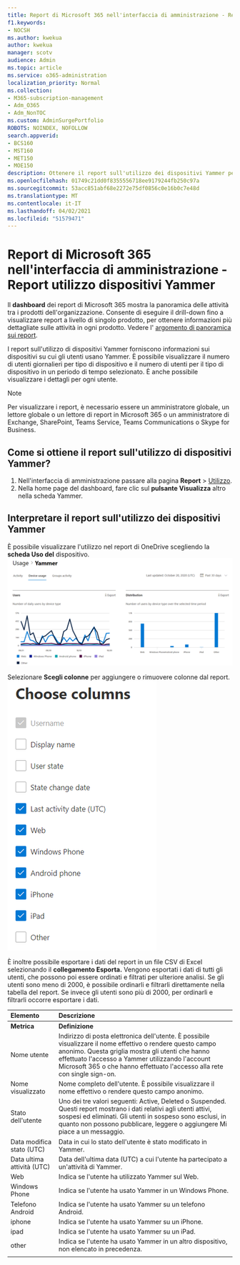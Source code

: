 ```yaml
---
title: Report di Microsoft 365 nell'interfaccia di amministrazione - Report utilizzo dispositivi Yammer
f1.keywords:
- NOCSH
ms.author: kwekua
author: kwekua
manager: scotv
audience: Admin
ms.topic: article
ms.service: o365-administration
localization_priority: Normal
ms.collection:
- M365-subscription-management
- Adm_O365
- Adm_NonTOC
ms.custom: AdminSurgePortfolio
ROBOTS: NOINDEX, NOFOLLOW
search.appverid:
- BCS160
- MST160
- MET150
- MOE150
description: Ottenere il report sull'utilizzo dei dispositivi Yammer per sapere su quali dispositivi gli utenti usano Yammer.
ms.openlocfilehash: 01749c21dd0f8355556718ee9179244fb250c97a
ms.sourcegitcommit: 53acc851abf68e2272e75df0856c0e16b0c7e48d
ms.translationtype: MT
ms.contentlocale: it-IT
ms.lasthandoff: 04/02/2021
ms.locfileid: "51579471"
---
```

# <a name="microsoft-365-reports-in-the-admin-center---yammer-device-usage-report"></a>Report di Microsoft 365 nell'interfaccia di amministrazione - Report utilizzo dispositivi Yammer

Il **dashboard** dei report di Microsoft 365 mostra la panoramica delle attività tra i prodotti dell'organizzazione. Consente di eseguire il drill-down fino a visualizzare report a livello di singolo prodotto, per ottenere informazioni più dettagliate sulle attività in ogni prodotto. Vedere l' [argomento di panoramica sui report](activity-reports.md).
  
I report sull'utilizzo di dispositivi Yammer forniscono informazioni sui dispositivi su cui gli utenti usano Yammer. È possibile visualizzare il numero di utenti giornalieri per tipo di dispositivo e il numero di utenti per il tipo di dispositivo in un periodo di tempo selezionato. È anche possibile visualizzare i dettagli per ogni utente.
  
> [!NOTE]
> Per visualizzare i report, è necessario essere un amministratore globale, un lettore globale o un lettore di report in Microsoft 365 o un amministratore di Exchange, SharePoint, Teams Service, Teams Communications o Skype for Business.  
 
## <a name="how-do-i-get-to-the-yammer-device-usage-report"></a>Come si ottiene il report sull'utilizzo di dispositivi Yammer?

1. Nell'interfaccia di amministrazione passare alla pagina **Report** \> <a href="https://go.microsoft.com/fwlink/p/?linkid=2074756" target="_blank">Utilizzo</a>. 
2. Nella home page del dashboard, fare clic sul **pulsante Visualizza** altro nella scheda Yammer.
  
## <a name="interpret-the-yammer-device-usage-report"></a>Interpretare il report sull'utilizzo dei dispositivi Yammer

È possibile visualizzare l'utilizzo nel report di OneDrive scegliendo la **scheda Uso del** dispositivo.<br/>![Report di Microsoft 365 - Report sull'utilizzo dei dispositivi di Microsoft Yammer.](../../media/e21af4c0-0ad2-4485-8ab1-2f82d7dfa90e.png)

Selezionare **Scegli colonne** per aggiungere o rimuovere colonne dal report.  <br/> ![Report utilizzo dispositivi Yammer - scegliere le colonne](../../media/fc1fc8db-e197-4878-85c7-7ba0d67b9379.png)

È inoltre possibile esportare i dati del report in un file CSV di Excel selezionando il **collegamento Esporta.** Vengono esportati i dati di tutti gli utenti, che possono poi essere ordinati e filtrati per ulteriore analisi. Se gli utenti sono meno di 2000, è possibile ordinarli e filtrarli direttamente nella tabella del report. Se invece gli utenti sono più di 2000, per ordinarli e filtrarli occorre esportare i dati. 
  
|Elemento|Descrizione|
|:-----|:-----|
|**Metrica**|**Definizione**|
|Nome utente  <br/> |Indirizzo di posta elettronica dell'utente. È possibile visualizzare il nome effettivo o rendere questo campo anonimo. Questa griglia mostra gli utenti che hanno effettuato l'accesso a Yammer utilizzando l'account Microsoft 365 o che hanno effettuato l'accesso alla rete con single sign-on. <br/> |
|Nome visualizzato  <br/> |Nome completo dell'utente. È possibile visualizzare il nome effettivo o rendere questo campo anonimo.  <br/> |
|Stato dell'utente  <br/> |Uno dei tre valori seguenti: Active, Deleted o Suspended. Questi report mostrano i dati relativi agli utenti attivi, sospesi ed eliminati. Gli utenti in sospeso sono esclusi, in quanto non possono pubblicare, leggere o aggiungere Mi piace a un messaggio.   <br/> |
|Data modifica stato (UTC)  <br/> |Data in cui lo stato dell'utente è stato modificato in Yammer.  <br/> |
|Data ultima attività (UTC)  <br/> |Data dell'ultima data (UTC) a cui l'utente ha partecipato a un'attività di Yammer.  <br/> |
|Web  <br/> |Indica se l'utente ha utilizzato Yammer sul Web.  <br/> |
|Windows Phone  <br/> | Indica se l'utente ha usato Yammer in un Windows Phone.  <br/> |
|Telefono Android  <br/> |Indica se l'utente ha usato Yammer su un telefono Android. <br/>|
|iphone <br/> | Indica se l'utente ha usato Yammer su un iPhone.  <br/> |
|ipad  <br/> |Indica se l'utente ha usato Yammer su un iPad. <br/>|
|other  <br/> |Indica se l'utente ha usato Yammer in un altro dispositivo, non elencato in precedenza. <br/>|
|||